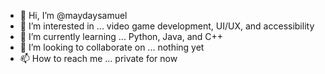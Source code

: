 - 👋 Hi, I’m @maydaysamuel
- 👀 I’m interested in ... video game development, UI/UX, and accessibility
- 🌱 I’m currently learning ... Python, Java, and C++
- 💞️ I’m looking to collaborate on ... nothing yet
- 📫 How to reach me ... private for now

<!---
maydaysamuel/maydaysamuel is a ✨ special ✨ repository because its `README.md` (this file) appears on your GitHub profile.
You can click the Preview link to take a look at your changes.
--->

